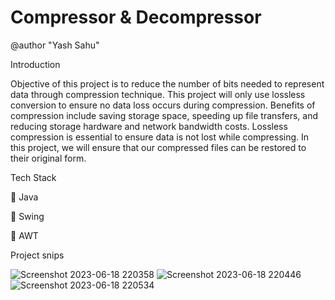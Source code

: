 # Compressor & Decompressor

@author "Yash Sahu"

Introduction

Objective of this project is to reduce the number of bits needed to represent data through compression technique. This project will only use lossless conversion to ensure no data loss occurs during compression. Benefits of compression include saving storage space, speeding up file transfers, and reducing storage hardware and network bandwidth costs. Lossless compression is essential to ensure data is not lost while compressing. In this project, we will ensure that our compressed files can be restored to their original form.

Tech Stack

🔴 Java

🔴 Swing

🔴 AWT

Project snips

![Screenshot 2023-06-18 220358](https://github.com/YashSahaa/Compressor-and-Decompressor/assets/136882182/d914e795-835c-4b76-9e20-7e2bcd082a2b)
![Screenshot 2023-06-18 220446](https://github.com/YashSahaa/Compressor-and-Decompressor/assets/136882182/d2ddd111-1147-433d-9304-3d5280d1efde)
![Screenshot 2023-06-18 220534](https://github.com/YashSahaa/Compressor-and-Decompressor/assets/136882182/221939d2-2dae-46d9-985c-41bf9d299047)
